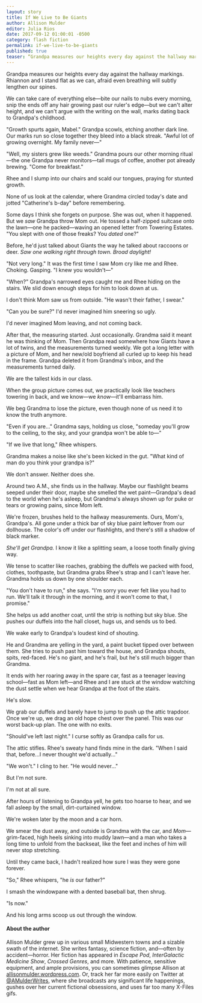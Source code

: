 ```yaml
---
layout: story
title: If We Live to Be Giants
author: Allison Mulder
editor: Julia Rios
date: 2017-09-12 01:00:01 -0500
category: flash fiction
permalink: if-we-live-to-be-giants
published: true
teaser: “Grandpa measures our heights every day against the hallway markings. Rhiannon and I stand flat as we can, afraid even breathing will subtly lengthen our spines.”
---
```


Grandpa measures our heights every day against the hallway markings. Rhiannon and I stand flat as we can, afraid even breathing will subtly lengthen our spines.

We can take care of everything else—bite our nails to nubs every morning, snip the ends off any hair growing past our ruler's edge—but we can't alter height, and we can't argue with the writing on the wall, marks dating back to Grandpa's childhood.

"Growth spurts again, Mabel." Grandpa scowls, etching another dark line. Our marks run so close together they bleed into a black streak. "Awful lot of growing overnight. My family never—"

"Well, my sisters grew like weeds." Grandma pours our other morning ritual—the one Grandpa never monitors—tall mugs of coffee, another pot already brewing. "Come for breakfast."

Rhee and I slump into our chairs and scald our tongues, praying for stunted growth.

None of us look at the calendar, where Grandma circled today's date and jotted "Catherine's b-day" before remembering.

Some days I think she forgets on purpose. She was out, when it happened. But we _saw_ Grandpa throw Mom out. He tossed a half-zipped suitcase onto the lawn—one he packed—waving an opened letter from Towering Estates. "You slept with one of those freaks? You _dated_ one?"

Before, he'd just talked about Giants the way he talked about raccoons or deer. _Saw one walking right through town. Broad daylight!_

"Not very long." It was the first time I saw Mom cry like me and Rhee. Choking. Gasping. "I knew you wouldn't—"

"When?" Grandpa's narrowed eyes caught me and Rhee hiding on the stairs. We slid down enough steps for him to look down at us.

I don't think Mom saw us from outside. "He wasn't their father, I swear."

"Can you be sure?" I'd never imagined him sneering so ugly.

I'd never imagined Mom leaving, and not coming back.

After that, the measuring started. Just occasionally. Grandma said it meant he was thinking of Mom. Then Grandpa read somewhere how Giants have a lot of twins, and the measurements turned weekly. We got a long letter with a picture of Mom, and her new/old boyfriend all curled up to keep his head in the frame. Grandpa deleted it from Grandma's inbox, and the measurements turned daily.

We are the tallest kids in our class.

When the group picture comes out, we practically look like teachers towering in back, and we know—we _know_—it'll embarrass him.

We beg Grandma to lose the picture, even though none of us need it to know the truth anymore.

"Even if you are..." Grandma says, holding us close, "someday you'll grow to the ceiling, to the sky, and your grandpa won't be able to—"

"If we live that long," Rhee whispers.

Grandma makes a noise like she's been kicked in the gut. "What kind of man do you think your grandpa is?"

We don't answer. Neither does she.

Around two A.M., she finds us in the hallway. Maybe our flashlight beams seeped under their door, maybe she smelled the wet paint—Grandpa's dead to the world when he's asleep, but Grandma's always shown up for puke or tears or growing pains, since Mom left.

We're frozen, brushes held to the hallway measurements. Ours, Mom's, Grandpa's. All gone under a thick bar of sky blue paint leftover from our dollhouse. The color's off under our flashlights, and there's still a shadow of black marker.

_She'll get Grandpa._ I know it like a splitting seam, a loose tooth finally giving way.

We tense to scatter like roaches, grabbing the duffels we packed with food, clothes, toothpaste, but Grandma grabs Rhee's strap and I can't leave her. Grandma holds us down by one shoulder each.

"You don't have to run," she says. "I'm sorry you ever felt like you had to run. We'll talk it through in the morning, and it won't come to that, I promise."

She helps us add another coat, until the strip is nothing but sky blue. She pushes our duffels into the hall closet, hugs us, and sends us to bed.

We wake early to Grandpa's loudest kind of shouting.

He and Grandma are yelling in the yard, a paint bucket tipped over between them. She tries to push past him toward the house, and Grandpa shouts, spits, red-faced. He's no giant, and he's frail, but he's still much bigger than Grandma.

It ends with her roaring away in the spare car, fast as a teenager leaving school—fast as Mom left—and Rhee and I are stuck at the window watching the dust settle when we hear Grandpa at the foot of the stairs.

He's slow.

We grab our duffels and barely have to jump to push up the attic trapdoor. Once we're up, we drag an old hope chest over the panel. This was our worst back-up plan. The one with no exits.

"Should've left last night." I curse softly as Grandpa calls for us.

The attic stifles. Rhee's sweaty hand finds mine in the dark. "When I said that, before...I never thought we'd actually..."

"We won't." I cling to her. "He would never..."

But I'm not sure.

I'm not at all sure.

After hours of listening to Grandpa yell, he gets too hoarse to hear, and we fall asleep by the small, dirt-curtained window.

We're woken later by the moon and a car horn.

We smear the dust away, and outside is Grandma with the car, and _Mom_—grim-faced, high heels sinking into muddy lawn—and a man who takes a long time to unfold from the backseat, like the feet and inches of him will never stop stretching.

Until they came back, I hadn't realized how sure I was they were gone forever.

"So," Rhee whispers, "he _is_ our father?"

I smash the windowpane with a dented baseball bat, then shrug.

"Is now."

And his long arms scoop us out through the window.

#### About the author

Allison Mulder grew up in various small Midwestern towns and a sizable swath of the internet. She writes fantasy, science fiction, and—often by accident—horror. Her fiction has appeared in _Escape Pod_, _InterGalactic Medicine Show_, _Crossed Genres_, and more. With patience, sensitive equipment, and ample provisions, you can sometimes glimpse Allison at [allisonmulder.wordpress.com](https://allisonmulder.wordpress.com/). Or, track her far more easily on Twitter at [@AMulderWrites](https://twitter.com/AMulderWrites), where she broadcasts any significant life happenings, gushes over her current fictional obsessions, and uses far too many X-Files gifs.
